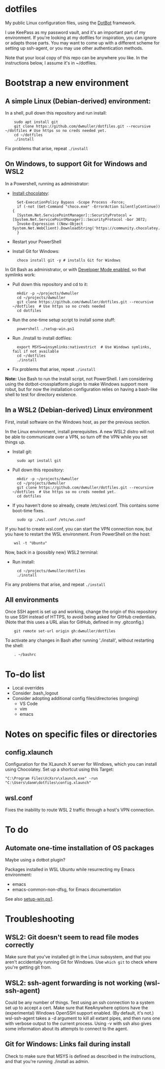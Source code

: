 # dotfiles

My public Linux configuration files, using the
[DotBot](https://github.com/anishathalye/dotbot) framework.

I use KeePass as my password vault, and it's an important part of my
environment. If you're looking at my dotfiles for inspiration, you can ignore or
adapts those parts. You may want to come up with a different scheme for setting
up ssh-agent, or you may use other authentication methods.

Note that your local copy of this repo can be anywhere you like. In the
instructions below, I assume it's in ~/dotfiles. 

# Bootstrap  a new environment

## A simple Linux (Debian-derived) environment:

In a shell, pull down this repository and run install:

        sudo apt install git
        git clone https://github.com/dwmuller/dotfiles.git --recursive ~/dotfiles # Use https so no creds needed yet.
        cd ~/dotfiles
        ./install

Fix problems that arise, repeat `./install`

## On Windows, to support Git for Windows and WSL2

In a Powershell, running as administrator:

- [Install chocolatey](https://chocolatey.org/install):

        Set-ExecutionPolicy Bypass -Scope Process -Force;
        if (-not (Get-Command "choco.exe" -ErrorAction SilentlyContinue)) {
        [System.Net.ServicePointManager]::SecurityProtocol = [System.Net.ServicePointManager]::SecurityProtocol -bor 3072;
        Invoke-Expression ((New-Object System.Net.WebClient).DownloadString('https://community.chocolatey.org/install.ps1'))
        }

- Restart your PowerShell
- Install Git for Windows:

        choco install git -y # installs Git for Windows

In Git Bash as administrator, or with [Developer Mode
enabled](https://blogs.windows.com/windowsdeveloper/2016/12/02/symlinks-windows-10/),
so that symlinks work:

- Pull down this repository and cd to it:

        mkdir -p ~/projects/dwmuller
        cd ~/projects/dwmuller
        git clone https://github.com/dwmuller/dotfiles.git --recursive ~/dotfiles  # Use https so no creds needed
        cd dotfiles

- Run the one-time setup script to install some stuff:

        powershell ./setup-win.ps1

- Run ./install to install dotfiles:
  
        export MSYS=winsymlinks:nativestrict  # Use Windows symlinks, fail if not available
        cd ~/dotfiles
        ./install
  
- Fix problems that arise, repeat `./install`


**Note:** Use Bash to run the install script, not PowerShell. I am considering
using the dotbot-crossplatform plugin to make Windows support more robut, but
for now the installation configuration relies on having a bash-like shell to
test for directory existence.

## In a WSL2 (Debian-derived) Linux environment 

First, install software on the Windows host, as per the previous section.

In the Linux environment, install prerequisites. A new WSL2 distro will not be
able to communicate over a VPN, so turn off the VPN while you set things up.

- Install git:

        sudo apt install git

- Pull down this repository:

        mkdir -p ~/projects/dwmuller
        cd ~/projects/dwmuller
        git clone https://github.com/dwmuller/dotfiles.git --recursive ~/dotfiles  # Use https so no creds needed yet.
        cd dotfiles

- If you haven't done so already, create /etc/wsl.conf. This contains some boot-time fixes.

        sudo cp ./wsl.conf /etc/ws.conf

If you had to create wsl.conf, you can start the VPN connection now, but you
have to restart the WSL environment. From PowerShell on the host:

        wsl -t "Ubuntu"

Now, back in a (possibly new) WSL2 terminal:
- Run install:

        cd ~/projects/dwmuller/dotfiles
        ./install

Fix any problems that arise, and repeat `./install`

## All environments

Once SSH agent is set up and working, change the origin of this repository to
use SSH instead of HTTPS, to avoid being asked for GitHub credentials. (Note
that this uses a URL alias for GitHub, defined in my .gitconfig.)

        git remote set-url origin gh:dwmuller/dotfiles

To activate any changes in Bash after running './install', without restarting
the shell:

        . ~/bashrc

# To-do list

- Local overrides
- Consider .bash_logout
- Consider adopting additional config files/directories (ongoing)
  - VS Code
  - vim
  - emacs

# Notes on specific files or directories

## config.xlaunch

Configuration for the XLaunch X server for Windows, which you can install using
Chocolatey. Set up a shortcut using this Target:

```
"C:\Program Files\VcXsrv\xlaunch.exe" -run "C:\Users\danm\dotfiles\config.xlaunch"
```

## wsl.conf

Fixes the inability to route WSL 2 traffic through a host's VPN connection.

# To do

## Automate one-time installation of OS packages

Maybe using a dotbot plugin?

Packages installed in WSL Ubuntu while resurrecting my Emacs
environment:

- emacs
- emacs-common-non-dfsg, for Emacs documentation

See also [setup-win.ps1](./setup-win.ps1).

# Troubleshooting

## WSL2: Git doesn't seem to read file modes correctly

Make sure that you've installed git in the Linux subsystem, and that you aren't
accidentally running Git for Windows. Use `which git` to check where you're
getting git from. 

## WSL2: ssh-agent forwarding is not working (wsl-ssh-agent)

Could be any number of things. Test using an ssh connection to a system set up
to accept a cert. Make sure that KeeAnywhere options have the (experimental)
Windows OpenSSH support enabled. (By default, it's not.) wsl-ssh-agent takes a
-d argument to kill all extant pipes, and then runs one with verbose output to
the current process. Using -v with ssh also gives some information about its
attempts to connect to the agent.

## Git for Windows: Links fail during install

Check to make sure that MSYS is defined as described in the instructions, and
that you're running ./install as admin.

